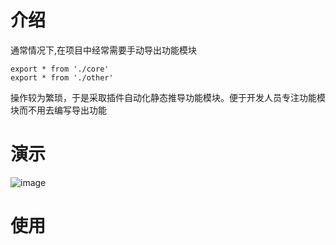 # 介绍
通常情况下,在项目中经常需要手动导出功能模块  
``` 
export * from './core'
export * from './other' 
```

操作较为繁琐，于是采取插件自动化静态推导功能模块。便于开发人员专注功能模块而不用去编写导出功能

# 演示
![image ](https://cdn.jsdelivr.net/gh/Mrcat33/oss@master/uPic/autoExportExample.gif)

# 使用
